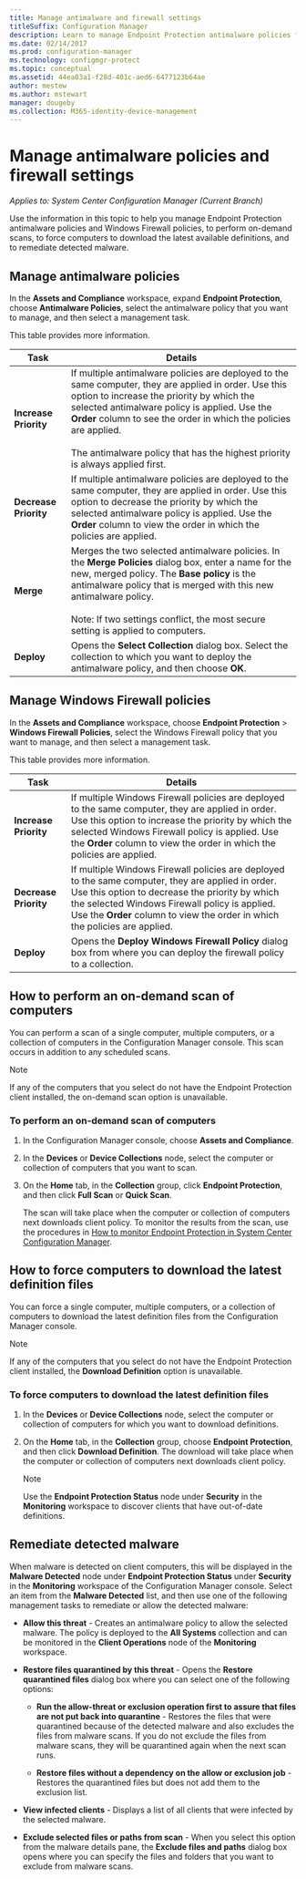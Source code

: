 ```yaml
---
title: Manage antimalware and firewall settings
titleSuffix: Configuration Manager
description: Learn to manage Endpoint Protection antimalware policies for Windows Defender and Windows Firewall policies in Configuration Manager
ms.date: 02/14/2017
ms.prod: configuration-manager
ms.technology: configmgr-protect
ms.topic: conceptual
ms.assetid: 44ea03a1-f28d-401c-aed6-6477123b64ae
author: mestew
ms.author: mstewart
manager: dougeby
ms.collection: M365-identity-device-management
---
```


# Manage antimalware policies and firewall settings

*Applies to: System Center Configuration Manager (Current Branch)*

Use the information in this topic to help you manage Endpoint Protection antimalware policies and Windows Firewall policies, to perform on-demand scans, to force computers to download the latest available definitions, and to remediate detected malware.  


## Manage antimalware policies  
 In the **Assets and Compliance** workspace, expand **Endpoint Protection**, choose **Antimalware Policies**, select the antimalware policy that you want to manage, and then select a management task.  

 This table provides more information.  

|Task|Details|  
|----------|-------------|  
|**Increase Priority**|If multiple antimalware policies are deployed to the same computer, they are applied in order. Use this option to increase the priority by which the selected antimalware policy is applied. Use the **Order** column to see the order in which the policies are applied.<br /><br /> The antimalware policy that has the highest priority is always applied first.|  
|**Decrease Priority**|If multiple antimalware policies are deployed to the same computer, they are applied in order. Use this option to decrease the priority by which the selected antimalware policy is applied. Use the **Order** column to view the order in which the policies are applied.|  
|**Merge**|Merges the two selected antimalware policies. In the **Merge Policies** dialog box, enter a name for the new, merged policy. The **Base policy** is the antimalware policy that is merged with this new antimalware policy.<br /><br /> Note: If two settings conflict, the most secure setting is applied to computers.|  
|**Deploy**|Opens the **Select Collection** dialog box. Select the collection to which you want to deploy the antimalware policy, and then choose **OK**.|  

## Manage Windows Firewall policies  
 In the **Assets and Compliance** workspace, choose **Endpoint Protection** > **Windows Firewall Policies**, select the Windows Firewall policy that you want to manage, and then select a management task.  

 This table provides more information.  

|Task|Details|  
|----------|-------------|  
|**Increase Priority**|If multiple Windows Firewall policies are deployed to the same computer, they are applied in order. Use this option to increase the priority by which the selected Windows Firewall policy is applied. Use the **Order** column to view the order in which the policies are applied.|  
|**Decrease Priority**|If multiple Windows Firewall policies are deployed to the same computer, they are applied in order. Use this option to decrease the priority by which the selected Windows Firewall policy is applied. Use the **Order** column to view the order in which the policies are applied.|  
|**Deploy**|Opens the **Deploy Windows Firewall Policy** dialog box from where you can deploy the firewall policy to a collection.|  

## How to perform an on-demand scan of computers  
 You can perform a scan of a single computer, multiple computers, or a collection of computers in the Configuration Manager console. This scan occurs in addition to any scheduled scans.

> [!NOTE]  
>  If any of the computers that you select do not have the Endpoint Protection client installed, the on-demand scan option is unavailable.  

### To perform an on-demand scan of computers  

1. In the Configuration Manager console, choose **Assets and Compliance**.  

2. In the **Devices** or **Device Collections** node, select the computer or collection of computers that you want to scan.  

3. On the **Home** tab, in the **Collection** group, click **Endpoint Protection**, and then click **Full Scan** or **Quick Scan**.  

   The scan will take place when the computer or collection of computers next downloads client policy. To monitor the results from the scan, use the procedures in [How to monitor Endpoint Protection in System Center Configuration Manager](../../protect/deploy-use/monitor-endpoint-protection.md).  

## How to force computers to download the latest definition files  
 You can force a single computer, multiple computers, or a collection of computers to download the latest definition files from the Configuration Manager console.  

> [!NOTE]  
>  If any of the computers that you select do not have the Endpoint Protection client installed, the **Download Definition** option is unavailable.  

### To force computers to download the latest definition files  

1.  In the **Devices** or **Device Collections** node, select the computer or collection of computers for which you want to download definitions.  

2.  On the **Home** tab, in the **Collection** group, choose **Endpoint Protection**, and then click **Download Definition**. The  download will take place when the computer or collection of computers next downloads client policy.  

    > [!NOTE]  
    >  Use the **Endpoint Protection Status** node under **Security** in the **Monitoring** workspace to discover clients that have out-of-date definitions.  

## Remediate detected malware  
 When malware is detected on client computers, this will be displayed in the **Malware Detected** node under **Endpoint Protection Status** under **Security** in the **Monitoring** workspace of the Configuration Manager console. Select an item from the **Malware Detected** list, and then use one of the following management tasks to remediate or allow the detected malware:  

-   **Allow this threat** - Creates an antimalware policy to allow the selected malware. The policy is deployed to the **All Systems** collection and can be monitored in the **Client Operations** node of the **Monitoring** workspace.  

-   **Restore files quarantined by this threat** - Opens the **Restore quarantined files** dialog box where you can select one of the following options:  

    -   **Run the allow-threat or exclusion operation first to assure that files are not put back into quarantine** - Restores the files that were quarantined because of the detected malware and also excludes the files from malware scans. If you do not exclude the files from malware scans, they will be quarantined again when the next scan runs.  

    -   **Restore files without a dependency on the allow or exclusion job** - Restores the quarantined files but does not add them to the exclusion list.  

-   **View infected clients** - Displays a list of all clients that were infected by the selected malware.  

-   **Exclude selected files or paths from scan** - When you select this option from the malware details pane, the **Exclude files and paths** dialog box opens where you can specify the files and folders that you want to exclude from malware scans.
